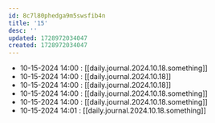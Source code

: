 ```yaml
---
id: 8c7l80phedga9m5swsfib4n
title: '15'
desc: ''
updated: 1728972034047
created: 1728972034047
---
```


- 10-15-2024 14:00 : [[daily.journal.2024.10.18.something]]
- 10-15-2024 14:00 : [[daily.journal.2024.10.18]]
- 10-15-2024 14:00 : [[daily.journal.2024.10.18]]
- 10-15-2024 14:00 : [[daily.journal.2024.10.18.something]]
- 10-15-2024 14:00 : [[daily.journal.2024.10.18.something]]
- 10-15-2024 14:01 : [[daily.journal.2024.10.18.something]]